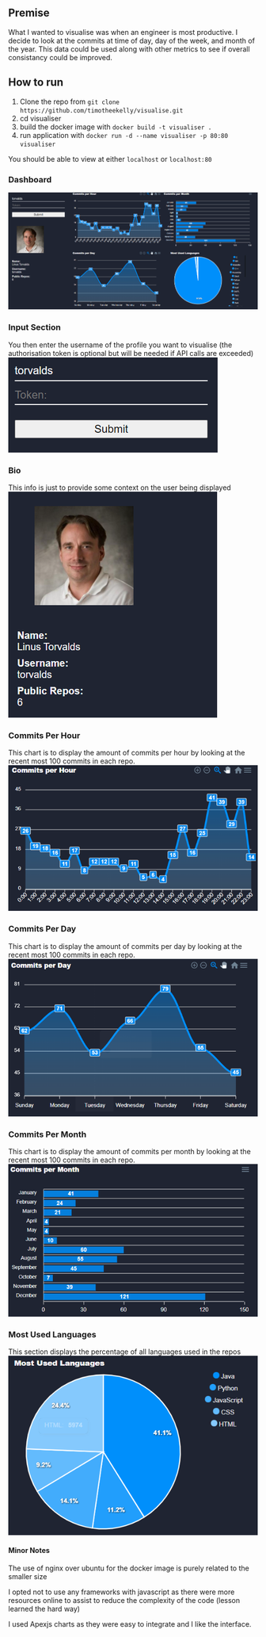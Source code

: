## Premise
What I wanted to visualise was when an engineer is most productive. I decide to look at the commits at time of day, day of the week, and month of the year.
This data could be used along with other metrics to see if overall consistancy could be improved.

## How to run 
1. Clone the repo from `git clone https://github.com/timotheekelly/visualise.git`
2. cd visualiser
3. build the docker image with `docker build -t visualiser .`
4. run application with `docker run -d --name visualiser -p 80:80 visualiser`

You should be able to view at either `localhost` or `localhost:80`
### Dashboard
![dashboard](images/dashboard.png)

### Input Section
You then enter the username of the profile you want to visualise 
(the authorisation token is optional but will be needed if API calls are exceeded)
![input](images/input-section.png)

### Bio
This info is just to provide some context on the user being displayed
![bio](images/bio.png)

### Commits Per Hour
This chart is to display the amount of commits per hour by looking at the recent most 100 commits in each repo. 
![commits](images/commits-per-hour.png)

### Commits Per Day
This chart is to display the amount of commits per day by looking at the recent most 100 commits in each repo. 
![commits](images/commits-per-day.png)

### Commits Per Month
This chart is to display the amount of commits per month by looking at the recent most 100 commits in each repo. 
![commits](images/commits-per-month.png)

### Most Used Languages
This section displays the percentage of all languages used in the repos 
![languages](images/most-used-languages.png)

#### Minor Notes
The use of nginx over ubuntu for the docker image is purely related to the smaller size

I opted not to use any frameworks with javascript as there were more resources online to assist  to reduce the complexity of the code (lesson learned the hard way)

I used Apexjs charts as they were easy to integrate and I like the interface.